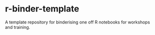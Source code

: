 # r-binder-template
A template repository for binderising one off R notebooks for workshops and training.
